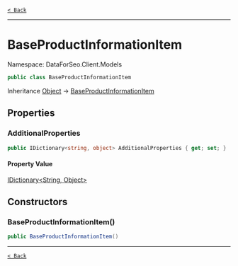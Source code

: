 [`< Back`](./)

---

# BaseProductInformationItem

Namespace: DataForSeo.Client.Models

```csharp
public class BaseProductInformationItem
```

Inheritance [Object](https://docs.microsoft.com/en-us/dotnet/api/system.object) → [BaseProductInformationItem](./dataforseo.client.models.baseproductinformationitem)

## Properties

### **AdditionalProperties**

```csharp
public IDictionary<string, object> AdditionalProperties { get; set; }
```

#### Property Value

[IDictionary&lt;String, Object&gt;](https://docs.microsoft.com/en-us/dotnet/api/system.collections.generic.idictionary-2)<br>

## Constructors

### **BaseProductInformationItem()**

```csharp
public BaseProductInformationItem()
```

---

[`< Back`](./)

